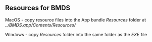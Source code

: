 ## Resources for BMDS

MacOS - copy resource files into the App bundle *Resources* folder at *../BMDS.app/Contents/Resources/*

Windows - copy *Resources* folder into the same folder as the *EXE* file
